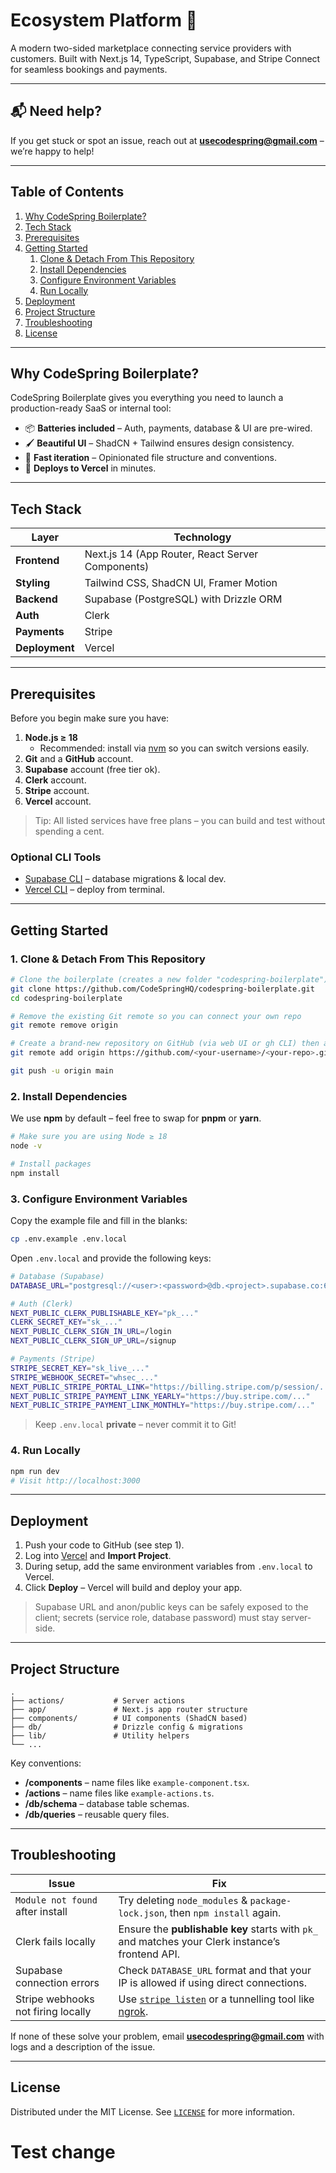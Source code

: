 # Ecosystem Platform 🌟

A modern two-sided marketplace connecting service providers with customers. Built with Next.js 14, TypeScript, Supabase, and Stripe Connect for seamless bookings and payments.

---

## 📬 Need help?
If you get stuck or spot an issue, reach out at **usecodespring@gmail.com** – we’re happy to help!

---

## Table of Contents
1. [Why CodeSpring Boilerplate?](#why-codespring-boilerplate)
2. [Tech Stack](#tech-stack)
3. [Prerequisites](#prerequisites)
4. [Getting Started](#getting-started)
   1. [Clone & Detach From This Repository](#clone--detach-from-this-repository)
   2. [Install Dependencies](#install-dependencies)
   3. [Configure Environment Variables](#configure-environment-variables)
   4. [Run Locally](#run-locally)
5. [Deployment](#deployment)
6. [Project Structure](#project-structure)
7. [Troubleshooting](#troubleshooting)
8. [License](#license)

---

## Why CodeSpring Boilerplate?
CodeSpring Boilerplate gives you everything you need to launch a production-ready SaaS or internal tool:

- 📦 **Batteries included** – Auth, payments, database & UI are pre-wired.
- 🖌 **Beautiful UI** – ShadCN + Tailwind ensures design consistency.
- 💨 **Fast iteration** – Opinionated file structure and conventions.
- 🚀 **Deploys to Vercel** in minutes.

---

## Tech Stack
| Layer | Technology |
|-------|------------|
| **Frontend** | Next.js 14 (App Router, React Server Components) |
| **Styling** | Tailwind CSS, ShadCN UI, Framer Motion |
| **Backend** | Supabase (PostgreSQL) with Drizzle ORM |
| **Auth** | Clerk |
| **Payments** | Stripe |
| **Deployment** | Vercel |

---

## Prerequisites
Before you begin make sure you have:

1. **Node.js ≥ 18**
   - Recommended: install via [nvm](https://github.com/nvm-sh/nvm) so you can switch versions easily.
2. **Git** and a **GitHub** account.
3. **Supabase** account (free tier ok).
4. **Clerk** account.
5. **Stripe** account.
6. **Vercel** account.

> Tip: All listed services have free plans – you can build and test without spending a cent.

### Optional CLI Tools
- [Supabase CLI](https://supabase.com/docs/guides/cli) – database migrations & local dev.
- [Vercel CLI](https://vercel.com/cli) – deploy from terminal.

---

## Getting Started
### 1. Clone & Detach From This Repository
```bash
# Clone the boilerplate (creates a new folder "codespring-boilerplate")
git clone https://github.com/CodeSpringHQ/codespring-boilerplate.git
cd codespring-boilerplate

# Remove the existing Git remote so you can connect your own repo
git remote remove origin

# Create a brand-new repository on GitHub (via web UI or gh CLI) then add it:
git remote add origin https://github.com/<your-username>/<your-repo>.git

git push -u origin main
```

### 2. Install Dependencies
We use **npm** by default – feel free to swap for **pnpm** or **yarn**.
```bash
# Make sure you are using Node ≥ 18
node -v

# Install packages
npm install
```

### 3. Configure Environment Variables
Copy the example file and fill in the blanks:
```bash
cp .env.example .env.local
```
Open `.env.local` and provide the following keys:

```bash
# Database (Supabase)
DATABASE_URL="postgresql://<user>:<password>@db.<project>.supabase.co:6543/postgres"

# Auth (Clerk)
NEXT_PUBLIC_CLERK_PUBLISHABLE_KEY="pk_..."
CLERK_SECRET_KEY="sk_..."
NEXT_PUBLIC_CLERK_SIGN_IN_URL=/login
NEXT_PUBLIC_CLERK_SIGN_UP_URL=/signup

# Payments (Stripe)
STRIPE_SECRET_KEY="sk_live_..."
STRIPE_WEBHOOK_SECRET="whsec_..."
NEXT_PUBLIC_STRIPE_PORTAL_LINK="https://billing.stripe.com/p/session/..."
NEXT_PUBLIC_STRIPE_PAYMENT_LINK_YEARLY="https://buy.stripe.com/..."
NEXT_PUBLIC_STRIPE_PAYMENT_LINK_MONTHLY="https://buy.stripe.com/..."
```

> Keep `.env.local` **private** – never commit it to Git!

### 4. Run Locally
```bash
npm run dev
# Visit http://localhost:3000
```

---

## Deployment
1. Push your code to GitHub (see step 1).
2. Log into [Vercel](https://vercel.com/) and **Import Project**.
3. During setup, add the same environment variables from `.env.local` to Vercel.
4. Click **Deploy** – Vercel will build and deploy your app.

> Supabase URL and anon/public keys can be safely exposed to the client; secrets (service role, database password) must stay server-side.

---

## Project Structure
```
.
├── actions/           # Server actions
├── app/               # Next.js app router structure
├── components/        # UI components (ShadCN based)
├── db/                # Drizzle config & migrations
├── lib/               # Utility helpers
└── ...
```
Key conventions:
- **/components** – name files like `example-component.tsx`.
- **/actions** – name files like `example-actions.ts`.
- **/db/schema** – database table schemas.
- **/db/queries** – reusable query files.

---

## Troubleshooting
| Issue | Fix |
|-------|-----|
| `Module not found` after install | Try deleting `node_modules` & `package-lock.json`, then `npm install` again. |
| Clerk fails locally | Ensure the **publishable key** starts with `pk_` and matches your Clerk instance’s frontend API. |
| Supabase connection errors | Check `DATABASE_URL` format and that your IP is allowed if using direct connections. |
| Stripe webhooks not firing locally | Use [`stripe listen`](https://stripe.com/docs/cli) or a tunnelling tool like [ngrok](https://ngrok.com/). |

If none of these solve your problem, email **usecodespring@gmail.com** with logs and a description of the issue.

---

## License
Distributed under the MIT License. See [`LICENSE`](license) for more information.
# Test change
